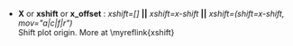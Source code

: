 - **X** or **xshift** or **x_offset** : *xshift=[]* **||** *xshift=x-shift* **||** *xshift=(shift=x-shift, mov="a|c|f|r")*\
   Shift plot origin. More at \myreflink{xshift}